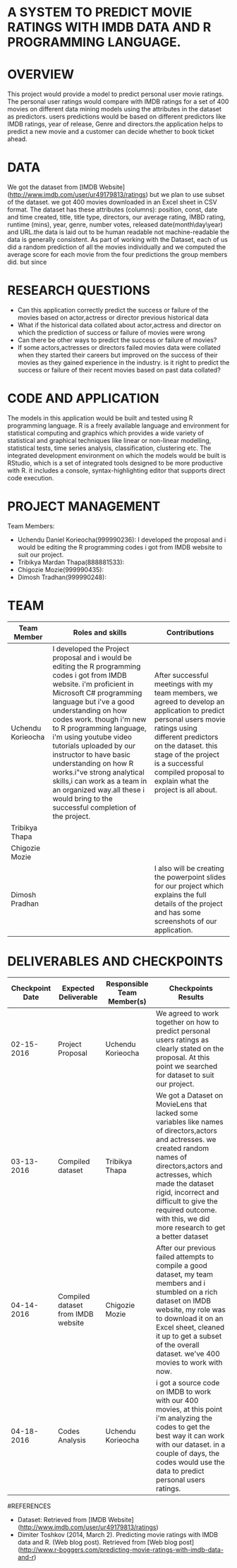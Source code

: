 # A SYSTEM TO PREDICT MOVIE RATINGS WITH IMDB DATA AND R PROGRAMMING LANGUAGE.

# OVERVIEW
This project would provide a model to predict personal user movie ratings. The personal user ratings would compare with IMDB ratings for a set of 400 movies on different data mining models using the attributes in the dataset as predictors.
users predictions would be based on different predictors like IMDB ratings, year of release, Genre and directors.the application helps to predict a new movie and a customer 
can decide whether to book ticket ahead.

# DATA
We got the dataset from [IMDB Website] (http://www.imdb.com/user/ur49179813/ratings) but we plan to use subset of the dataset. we got 400 movies downloaded in an Excel sheet in CSV format. The dataset has these attributes (columns): position, const, date and time created,
title, title type, directors, our average rating, IMBD rating, runtime (mins), year, genre, number votes, released date(month\day\year) and URL.the data is laid out to be human readable not 
machine-readable the data is generally consistent.
As part of working with the Dataset, each of us did a random prediction of all the movies individually and we computed the average score for each movie from the four predictions the group members did.
but since

# RESEARCH QUESTIONS
- Can this application correctly predict the success or failure of the movies based on actor,actress or director previous historical data
- What if the historical data collated about actor,actress and director on which the prediction of success or failure of movies were wrong
- Can there be other ways to predict the success or failure of movies?
- If some actors,actresses or directors failed movies data were collated when they started their careers but improved on the success of their
movies as they gained experience in the industry. is it right to predict the success or failure of their recent movies based on past data 
collated?

# CODE AND APPLICATION
The models in this application would be built and tested using R programming language. R is a freely available language and environment for statistical computing
and graphics which provides a wide variety of statistical and graphical techniques like linear or non-linear modelling, statistical tests, time series analysis, 
classification, clustering etc. The integrated development environment on which the models would be built is RStudio, which is a set of integrated tools designed to be more productive with R. it includes a console, 
syntax-highlighting editor that supports direct code execution. 



     
# PROJECT MANAGEMENT
Team Members:
- Uchendu Daniel Korieocha(999990236): I developed the proposal and i would be editing the R programming codes i got from IMDB website to suit our project.
- Tribikya Mardan Thapa(888881533):
- Chigozie Mozie(999990435): 
- Dimosh Tradhan(999990248): 

# TEAM
| Team Member | Roles and skills | Contributions |
| ----------- | ---------------- | ------------- |
| Uchendu Korieocha | I developed the Project proposal and i would be editing the R programming codes i got from IMDB website. i'm proficient in Microsoft C# programming language but i've a good understanding on how codes work. though i'm new to R programming language, i'm using youtube video tutorials uploaded by our instructor to have basic understanding on how R works.i"ve strong analytical skills,i can work as a team in an organized way.all these i would bring to the successful completion of the project. | After successful meetings with my team members, we agreed to develop an application to predict personal users movie ratings using different predictors on the dataset. this stage of the project is a successful compiled proposal to explain what the project is all about. | 
|Tribikya Thapa |              |    |
| Chigozie Mozie |             |    |
| Dimosh Pradhan |                   |I also will be creating the powerpoint slides for our project which explains the full details of the project and has some screenshots of our application.  |
# DELIVERABLES AND CHECKPOINTS
| Checkpoint Date | Expected Deliverable | Responsible Team Member(s) | Checkpoints Results |
| --------------- | -------------------- | -------------------------- | ------------------- |
| 02-15-2016 | Project Proposal | Uchendu Korieocha | We agreed to work together on how to predict personal users ratings as clearly stated on the proposal. At this point we searched for dataset to suit our project.   |
| 03-13-2016 | Compiled dataset | Tribikya Thapa | We got a Dataset on MovieLens that lacked some variables like names of directors,actors and actresses. we created random names of directors,actors and actresses, which made the dataset rigid, incorrect and difficult to give the required outcome. with this, we did more research to get a better dataset|
| 04-14-2016 | Compiled dataset from IMDB website | Chigozie Mozie | After our previous failed attempts to compile a good dataset, my team members and i stumbled on a rich dataset on IMDB website, my role was to download it on an Excel sheet, cleaned it up to get a subset of the overall dataset. we've 400 movies to work with now.|
| 04-18-2016 | Codes Analysis | Uchendu Korieocha | i got a source code on IMDB to work with our 400 movies, at this point i'm analyzing the codes to get the best way it can work with our dataset. in a couple of days, the codes would use the data to predict personal users ratings.|  

#REFERENCES
- Dataset: Retrieved from [IMDB Website] (http://www.imdb.com/user/ur49179813/ratings)
- Dimiter Toshkov (2014, March 2). Predicting movie ratings with IMDB data and R. (Web blog post). Retrieved from [Web blog post] (http://www.r-boggers.com/predicting-movie-ratings-with-imdb-data-and-r) 


